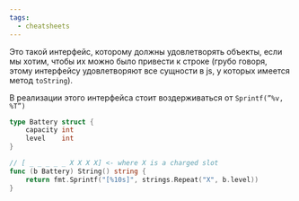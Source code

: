 ```yaml
---
tags:
  - cheatsheets
---
```

Это такой интерфейс, которому должны удовлетворять объекты, если мы хотим, чтобы их можно было привести к строке (грубо говоря, этому интерфейсу удовлетворяют все сущности в js, у которых имеется метод `toString`).

В реализации этого интерфейса стоит воздерживаться от `Sprintf(”%v, %T”)`

```Go
type Battery struct {
	capacity int
	level    int
}

// [ _ _ _ _ _ X X X X] <- where X is a charged slot
func (b Battery) String() string {
	return fmt.Sprintf("[%10s]", strings.Repeat("X", b.level))
}
```